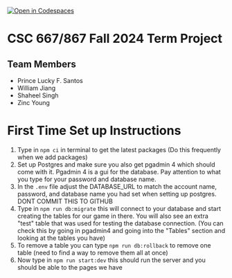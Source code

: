 [![Open in Codespaces](https://classroom.github.com/assets/launch-codespace-2972f46106e565e64193e422d61a12cf1da4916b45550586e14ef0a7c637dd04.svg)](https://classroom.github.com/open-in-codespaces?assignment_repo_id=16568327)

# CSC 667/867 Fall 2024 Term Project

## Team Members

- Prince Lucky F. Santos
- William Jiang
- Shaheel Singh
- Zinc Young

# First Time Set up Instructions

1. Type in `npm ci` in terminal to get the latest packages (Do this frequently when we add packages)
2. Set up Postgres and make sure you also get pgadmin 4 which should come with it. Pgadmin 4 is a gui for the database. Pay attention to what you type for your password and database name.
3. In the `.env` file adjust the DATABASE_URL to match the account name, password, and database name you had set when setting up postgres. DONT COMMIT THIS TO GITHUB
4. Type in `npm run db:migrate` this will connect to your database and start creating the tables for our game in there. You will also see an extra "test" table that was used for testing the database connection. (You can check this by going in pgadmin4 and going into the "Tables" section and looking at the tables you have)
5. To remove a table you can type `npm run db:rollback` to remove one table (need to find a way to remove them all at once)
6. Now type in `npm run start:dev` this should run the server and you should be able to the pages we have
